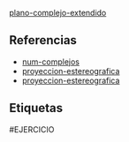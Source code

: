 [plano-complejo-extendido](pdf/plano-complejo-extendido.pdf)

## Referencias
- [num-complejos](./num-complejos.md)
- [proyeccion-estereografica](./proyeccion-estereografica.md)
- [proyeccion-estereografica](./proyeccion-estereografica.md)

## Etiquetas
#EJERCICIO 

